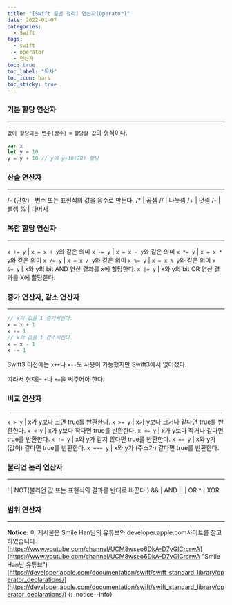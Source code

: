 ```yaml
---
title: "[Swift 문법 정리] 연산자(Operator)"
date: 2022-01-07
categories:
  - Swift
tags:
  - swift
  - operator
  - 연산자
toc: true
toc_label: "목차"
toc_icon: bars
toc_sticky: true
---
```


### 기본 할당 연산자

---

`값이 할당되는 변수(상수)` = `할당할 값`의 형식이다.

```swift
var x
let y = 10
y = y + 10 // y에 y+10(20) 할당
```

### 산술 연산자

---

/- (단항) | 변수 또는 표현식의 값을 음수로 만든다.
/* | 곱셈
// | 나눗셈
/+ | 덧셈
/- | 뺄셈
% | 나머지

### 복합 할당 연산자

---

`x += y` | `x = x + y`와 같은 의미
`x -= y` | `x = x - y`와 같은 의미
`x *= y` | `x = x * y`와 같은 의미
`x /= y` | `x = x / y`와 같은 의미
`x %= y` | `x = x % y`와 같은 의미
`x &= y` | x와 y의 bit AND 연산 결과를 x에 할당한다.
`x |= y` | x와 y의 bit OR 연산 결과를 X에 할당한다.

### 증가 연산자, 감소 연산자

---

```swift
// x의 값을 1 증가시킨다.
x = x + 1
x += 1
// x의 값을 1 감소시킨다.
x = x - 1 
x -= 1
```

Swift3 이전에는 `x++`나 `x--`도 사용이 가능했지만 Swift3에서 없어졌다.

따라서 현재는 `+`나 `+=`을 써주어야 한다.

### 비교 연산자

---

`x > y` | x가 y보다 크면 true를 반환한다.
`x >= y` | x가 y보다 크거나 같다면 true를 반환한다.
`x < y` | x가 y보다 작다면 true를 반환한다.
`x <= y` | x가 y보다 작거나 같다면 true를 반환한다.
`x != y` | x와 y가 같지 않다면 true를 반환한다.
`x == y` | x와 y가 (값이) 같다면 true를 반환한다.
`x === y` | x와 y가 (주소가) 같다면 true를 반환한다.

### 불리언 논리 연산자

---

! | NOT(불리언 값 또는 표현식의 결과를 반대로 바꾼다.)
&& | AND
|| | OR
^ | XOR

### 범위 연산자

---




**Notice:** 이 게시물은 Smile Han님의 유튜브와 developer.apple.com사이트를 참고하였습니다.<br>
[https://www.youtube.com/channel/UCM8wseo6DkA-D7yGlCrcrwA](https://www.youtube.com/channel/UCM8wseo6DkA-D7yGlCrcrwA "Smile Han님 유튜브")<br>
[https://developer.apple.com/documentation/swift/swift_standard_library/operator_declarations/](https://developer.apple.com/documentation/swift/swift_standard_library/operator_declarations/)
{: .notice--info}


